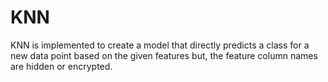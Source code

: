 # KNN
 KNN is implemented to create a model that directly predicts a class for a new data point based on the given features but, the feature column names are hidden or encrypted.
